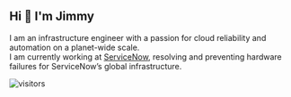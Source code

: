 ## Hi 👋 I'm Jimmy

I am an infrastructure engineer with a passion for cloud reliability and automation on a planet-wide scale.  
I am currently working at [ServiceNow](https://www.servicenow.com/), resolving and preventing hardware failures for ServiceNow’s global infrastructure.

![visitors](https://visitor-badge.laobi.icu/badge?page_id=le.readme)
